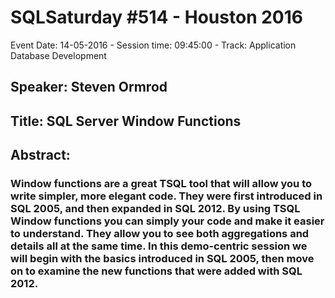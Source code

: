 # SQLSaturday #514 - Houston 2016
Event Date: 14-05-2016 - Session time: 09:45:00 - Track: Application  Database Development
## Speaker: Steven Ormrod
## Title: SQL Server Window Functions
## Abstract:
### Window functions are a great TSQL tool that will allow you to write simpler, more elegant code. They were first introduced in SQL 2005, and then expanded in SQL 2012. By using TSQL Window functions you can simply your code and make it easier to understand. They allow you to see both aggregations and details all at the same time. In this demo-centric session we will begin with the basics introduced in SQL 2005, then move on to examine the new functions that were added with SQL 2012.
